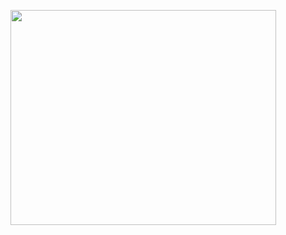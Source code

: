 <a href='http://www.youtube.com/watch?feature=player_embedded&v=BRk6tfPI-ls' target='_blank'><img src='http://img.youtube.com/vi/BRk6tfPI-ls/0.jpg' width='425' height=344 /></a>